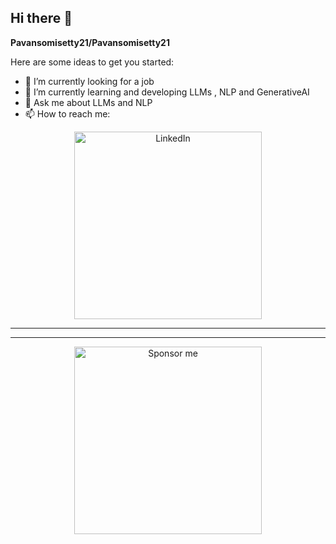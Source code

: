 ## Hi there 👋


**Pavansomisetty21/Pavansomisetty21** 

Here are some ideas to get you started:

- 🔭 I’m currently looking for a job
- 🌱 I’m currently learning and developing LLMs , NLP and GenerativeAI
- 💬 Ask me about LLMs and NLP
- 📫 How to reach me:
<div align="center">
  
<a href="https://www.linkedin.com/in/pavan-somisetty-1930a6233/">
    <img src="https://img.shields.io/badge/LinkedIn-Pavansomisetty-blue?style=for-the-badge&logo=linkedin" alt="LinkedIn" width="300"/>
</a>

</div>



---




---


<div align="center">

<a href="https://github.com/sponsors/Pavansomisetty21">
    <img src="https://img.shields.io/badge/sponsor-Pavansomisetty-fc66a5?style=for-the-badge" alt="Sponsor me" width="300"/>
</a>

</div>





